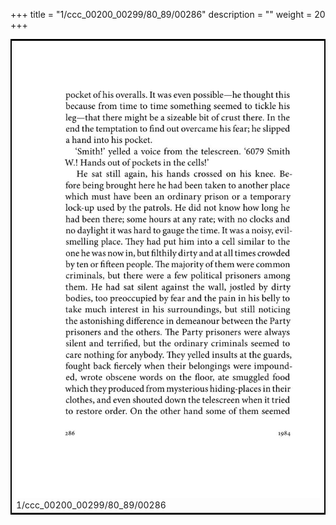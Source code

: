 +++
title = "1/ccc_00200_00299/80_89/00286"
description = ""
weight = 20
+++

<table style="border:2px solid black;max-width:800px;max-height:800px;" 
><tr><td>
<img class="center-fit-jpg"
src="/jpg_/out_jpg_1984__286.jpg">
1/ccc_00200_00299/80_89/00286
</img></td></tr></table>
